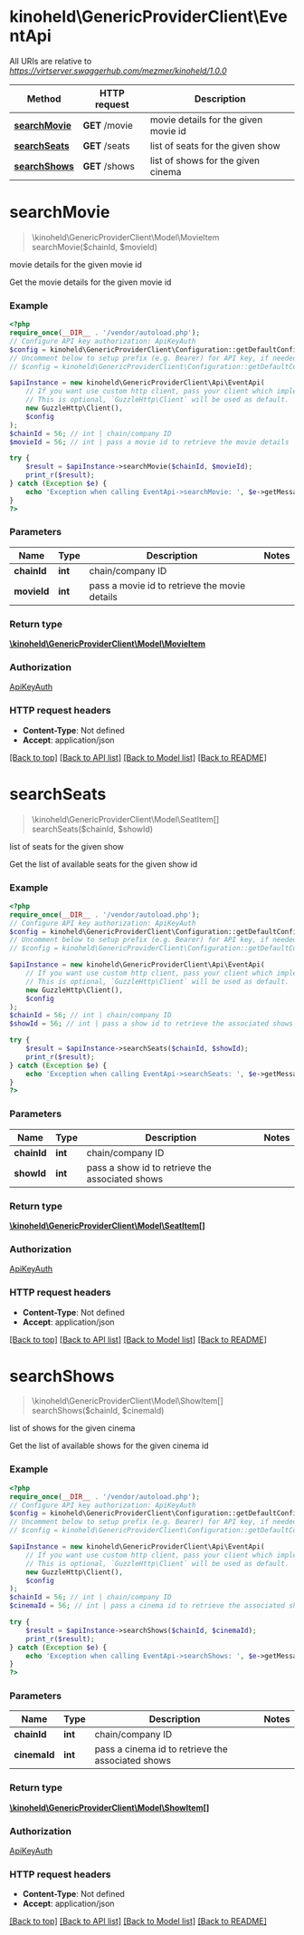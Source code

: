 # kinoheld\GenericProviderClient\EventApi

All URIs are relative to *https://virtserver.swaggerhub.com/mezmer/kinoheld/1.0.0*

Method | HTTP request | Description
------------- | ------------- | -------------
[**searchMovie**](EventApi.md#searchMovie) | **GET** /movie | movie details for the given movie id
[**searchSeats**](EventApi.md#searchSeats) | **GET** /seats | list of seats for the given show
[**searchShows**](EventApi.md#searchShows) | **GET** /shows | list of shows for the given cinema

# **searchMovie**
> \kinoheld\GenericProviderClient\Model\MovieItem searchMovie($chainId, $movieId)

movie details for the given movie id

Get the movie details for the given movie id

### Example
```php
<?php
require_once(__DIR__ . '/vendor/autoload.php');
// Configure API key authorization: ApiKeyAuth
$config = kinoheld\GenericProviderClient\Configuration::getDefaultConfiguration()->setApiKey('apiKey', 'YOUR_API_KEY');
// Uncomment below to setup prefix (e.g. Bearer) for API key, if needed
// $config = kinoheld\GenericProviderClient\Configuration::getDefaultConfiguration()->setApiKeyPrefix('apiKey', 'Bearer');

$apiInstance = new kinoheld\GenericProviderClient\Api\EventApi(
    // If you want use custom http client, pass your client which implements `GuzzleHttp\ClientInterface`.
    // This is optional, `GuzzleHttp\Client` will be used as default.
    new GuzzleHttp\Client(),
    $config
);
$chainId = 56; // int | chain/company ID
$movieId = 56; // int | pass a movie id to retrieve the movie details

try {
    $result = $apiInstance->searchMovie($chainId, $movieId);
    print_r($result);
} catch (Exception $e) {
    echo 'Exception when calling EventApi->searchMovie: ', $e->getMessage(), PHP_EOL;
}
?>
```

### Parameters

Name | Type | Description  | Notes
------------- | ------------- | ------------- | -------------
 **chainId** | **int**| chain/company ID |
 **movieId** | **int**| pass a movie id to retrieve the movie details |

### Return type

[**\kinoheld\GenericProviderClient\Model\MovieItem**](../Model/MovieItem.md)

### Authorization

[ApiKeyAuth](../../README.md#ApiKeyAuth)

### HTTP request headers

 - **Content-Type**: Not defined
 - **Accept**: application/json

[[Back to top]](#) [[Back to API list]](../../README.md#documentation-for-api-endpoints) [[Back to Model list]](../../README.md#documentation-for-models) [[Back to README]](../../README.md)

# **searchSeats**
> \kinoheld\GenericProviderClient\Model\SeatItem[] searchSeats($chainId, $showId)

list of seats for the given show

Get the list of available seats for the given show id

### Example
```php
<?php
require_once(__DIR__ . '/vendor/autoload.php');
// Configure API key authorization: ApiKeyAuth
$config = kinoheld\GenericProviderClient\Configuration::getDefaultConfiguration()->setApiKey('apiKey', 'YOUR_API_KEY');
// Uncomment below to setup prefix (e.g. Bearer) for API key, if needed
// $config = kinoheld\GenericProviderClient\Configuration::getDefaultConfiguration()->setApiKeyPrefix('apiKey', 'Bearer');

$apiInstance = new kinoheld\GenericProviderClient\Api\EventApi(
    // If you want use custom http client, pass your client which implements `GuzzleHttp\ClientInterface`.
    // This is optional, `GuzzleHttp\Client` will be used as default.
    new GuzzleHttp\Client(),
    $config
);
$chainId = 56; // int | chain/company ID
$showId = 56; // int | pass a show id to retrieve the associated shows

try {
    $result = $apiInstance->searchSeats($chainId, $showId);
    print_r($result);
} catch (Exception $e) {
    echo 'Exception when calling EventApi->searchSeats: ', $e->getMessage(), PHP_EOL;
}
?>
```

### Parameters

Name | Type | Description  | Notes
------------- | ------------- | ------------- | -------------
 **chainId** | **int**| chain/company ID |
 **showId** | **int**| pass a show id to retrieve the associated shows |

### Return type

[**\kinoheld\GenericProviderClient\Model\SeatItem[]**](../Model/SeatItem.md)

### Authorization

[ApiKeyAuth](../../README.md#ApiKeyAuth)

### HTTP request headers

 - **Content-Type**: Not defined
 - **Accept**: application/json

[[Back to top]](#) [[Back to API list]](../../README.md#documentation-for-api-endpoints) [[Back to Model list]](../../README.md#documentation-for-models) [[Back to README]](../../README.md)

# **searchShows**
> \kinoheld\GenericProviderClient\Model\ShowItem[] searchShows($chainId, $cinemaId)

list of shows for the given cinema

Get the list of available shows for the given cinema id

### Example
```php
<?php
require_once(__DIR__ . '/vendor/autoload.php');
// Configure API key authorization: ApiKeyAuth
$config = kinoheld\GenericProviderClient\Configuration::getDefaultConfiguration()->setApiKey('apiKey', 'YOUR_API_KEY');
// Uncomment below to setup prefix (e.g. Bearer) for API key, if needed
// $config = kinoheld\GenericProviderClient\Configuration::getDefaultConfiguration()->setApiKeyPrefix('apiKey', 'Bearer');

$apiInstance = new kinoheld\GenericProviderClient\Api\EventApi(
    // If you want use custom http client, pass your client which implements `GuzzleHttp\ClientInterface`.
    // This is optional, `GuzzleHttp\Client` will be used as default.
    new GuzzleHttp\Client(),
    $config
);
$chainId = 56; // int | chain/company ID
$cinemaId = 56; // int | pass a cinema id to retrieve the associated shows

try {
    $result = $apiInstance->searchShows($chainId, $cinemaId);
    print_r($result);
} catch (Exception $e) {
    echo 'Exception when calling EventApi->searchShows: ', $e->getMessage(), PHP_EOL;
}
?>
```

### Parameters

Name | Type | Description  | Notes
------------- | ------------- | ------------- | -------------
 **chainId** | **int**| chain/company ID |
 **cinemaId** | **int**| pass a cinema id to retrieve the associated shows |

### Return type

[**\kinoheld\GenericProviderClient\Model\ShowItem[]**](../Model/ShowItem.md)

### Authorization

[ApiKeyAuth](../../README.md#ApiKeyAuth)

### HTTP request headers

 - **Content-Type**: Not defined
 - **Accept**: application/json

[[Back to top]](#) [[Back to API list]](../../README.md#documentation-for-api-endpoints) [[Back to Model list]](../../README.md#documentation-for-models) [[Back to README]](../../README.md)

